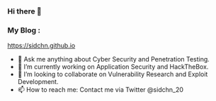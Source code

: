 ### Hi there 👋

### My Blog : 
https://sidchn.github.io

- 💬 Ask me anything about Cyber Security and Penetration Testing.
- 🔭 I’m currently working on Application Security and HackTheBox.
- 👯 I’m looking to collaborate on Vulnerability Research and Exploit Development.
- 📫 How to reach me: Contact me via Twitter @sidchn_20
 

<!--
**sidchn/sidchn** is a ✨ _special_ ✨ repository because its `README.md` (this file) appears on your GitHub profile.

Here are some ideas to get you started:


- 🌱 I’m currently learning ...

- 🤔 I’m looking for help with ...
- 💬 Ask me about ...

- 😄 Pronouns: ...
- ⚡ Fun fact: ...
-->

